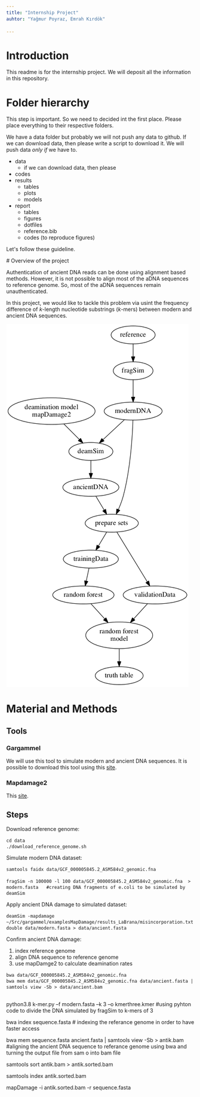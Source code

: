 ```yaml
---
title: "Internship Project"
auhtor: "Yağmur Poyraz, Emrah Kırdök"

---
```


# Introduction

This readme is for the internship project. We will deposit all the information in this repository. 

# Folder hierarchy

This step is important. So we need to decided int the first place. Please place everything to their respective folders.  

We have a data folder but probably we will not push any data to github. If we can download data, then please write a script to download it. We will push data *only if* we have to.

+ data
    + if we can download data, then please 
+ codes
+ results
    + tables
    + plots
    + models
+ report
    + tables
    + figures
    + dotfiles
    + reference.bib
    + codes (to reproduce figures)

Let's follow these guideline.

# Overview of the project

Authentication of ancient DNA reads can be done using alignment based methods. However, it is not possible to align most of the aDNA sequences to reference genome. So, most of the aDNA sequences remain unauthenticated.

In this project, we would like to tackle this problem via usint the frequency difference of *k*-length nucleotide substrings (*k*-mers) between modern and ancient DNA sequences.

![The overview of the methodology in this project](report/figures/general_methodology.png)

# Material and Methods

## Tools

### Gargammel

We will use this tool to simulate modern and ancient DNA sequences. It is possible to download this tool using this [site](https://grenaud.github.io/gargammet/).

### Mapdamage2

This [site](https://ginolhac.github.io/mapDamage/).

## Steps

Download reference genome:

```
cd data
./download_reference_genome.sh

```

Simulate modern DNA dataset:

```
samtools faidx data/GCF_000005845.2_ASM584v2_genomic.fna

fragSim -n 100000 -l 100 data/GCF_000005845.2_ASM584v2_genomic.fna  > modern.fasta   #creating DNA fragments of e.coli to be simulated by deamSim

```

Apply ancient DNA damage to simulated dataset:

``` 
deamSim -mapdamage ~/Src/gargammel/examplesMapDamage/results_LaBrana/misincorporation.txt double data/modern.fasta > data/ancient.fasta

```

Confirm ancient DNA damage:

1. index reference genome
2. align DNA sequence to reference genome
3. use mapDamge2 to calculate deamination rates

``` 
bwa data/GCF_000005845.2_ASM584v2_genomic.fna
bwa mem data/GCF_000005845.2_ASM584v2_genomic.fna data/ancient.fasta | samtools view -Sb > data/ancient.bam


```

python3.8 k-mer.py –f modern.fasta –k 3 –o kmerthree.kmer  #using pyhton code to divide the DNA simulated by fragSim to k-mers of 3 


bwa index sequence.fasta  # indexing the referance genome in order to have faster access 

bwa mem sequence.fasta ancient.fasta | samtools view -Sb > antik.bam  #aligning the ancient DNA sequence to referance genome using bwa and turning the output file from sam o into bam file

samtools sort antik.bam > antik.sorted.bam

samtools index antik.sorted.bam

mapDamage -i antik.sorted.bam -r sequence.fasta






